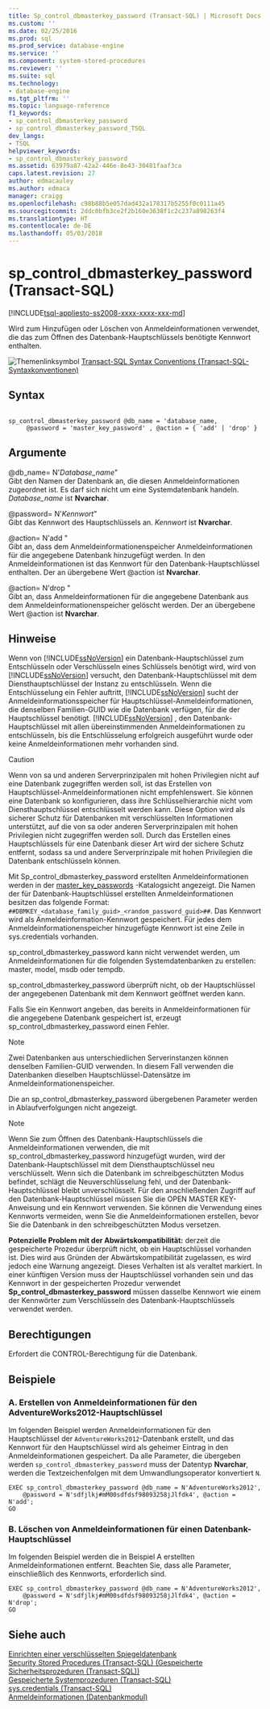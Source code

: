 ```yaml
---
title: Sp_control_dbmasterkey_password (Transact-SQL) | Microsoft Docs
ms.custom: ''
ms.date: 02/25/2016
ms.prod: sql
ms.prod_service: database-engine
ms.service: ''
ms.component: system-stored-procedures
ms.reviewer: ''
ms.suite: sql
ms.technology:
- database-engine
ms.tgt_pltfrm: ''
ms.topic: language-reference
f1_keywords:
- sp_control_dbmasterkey_password
- sp_control_dbmasterkey_password_TSQL
dev_langs:
- TSQL
helpviewer_keywords:
- sp_control_dbmasterkey_password
ms.assetid: 63979a87-42a2-446e-8e43-30481faaf3ca
caps.latest.revision: 27
author: edmacauley
ms.author: edmaca
manager: craigg
ms.openlocfilehash: c98b88b5e057dad432a178317b5255f0c0111a45
ms.sourcegitcommit: 2ddc0bfb3ce2f2b160e3638f1c2c237a898263f4
ms.translationtype: HT
ms.contentlocale: de-DE
ms.lasthandoff: 05/03/2018
---
```

# <a name="spcontroldbmasterkeypassword-transact-sql"></a>sp_control_dbmasterkey_password (Transact-SQL)
[!INCLUDE[tsql-appliesto-ss2008-xxxx-xxxx-xxx-md](../../includes/tsql-appliesto-ss2008-xxxx-xxxx-xxx-md.md)]

  Wird zum Hinzufügen oder Löschen von Anmeldeinformationen verwendet, die das zum Öffnen des Datenbank-Hauptschlüssels benötigte Kennwort enthalten.  
  
 ![Themenlinksymbol](../../database-engine/configure-windows/media/topic-link.gif "Topic link icon") [Transact-SQL Syntax Conventions (Transact-SQL-Syntaxkonventionen)](../../t-sql/language-elements/transact-sql-syntax-conventions-transact-sql.md)  
  
## <a name="syntax"></a>Syntax  
  
```  
  
sp_control_dbmasterkey_password @db_name = 'database_name,  
     @password = 'master_key_password' , @action = { 'add' | 'drop' }  
```  
  
## <a name="arguments"></a>Argumente  
 @db_name= N'*Database_name*"  
 Gibt den Namen der Datenbank an, die diesen Anmeldeinformationen zugeordnet ist. Es darf sich nicht um eine Systemdatenbank handeln. *Database_name* ist **Nvarchar**.  
  
 @password= N'*Kennwort*"  
 Gibt das Kennwort des Hauptschlüssels an. *Kennwort* ist **Nvarchar**.  
  
 @action= N'add "  
 Gibt an, dass dem Anmeldeinformationenspeicher Anmeldeinformationen für die angegebene Datenbank hinzugefügt werden. In den Anmeldeinformationen ist das Kennwort für den Datenbank-Hauptschlüssel enthalten. Der an übergebene Wert @action ist **Nvarchar**.  
  
 @action= N'drop "  
 Gibt an, dass Anmeldeinformationen für die angegebene Datenbank aus dem Anmeldeinformationenspeicher gelöscht werden. Der an übergebene Wert @action ist **Nvarchar**.  
  
## <a name="remarks"></a>Hinweise  
 Wenn von [!INCLUDE[ssNoVersion](../../includes/ssnoversion-md.md)] ein Datenbank-Hauptschlüssel zum Entschlüsseln oder Verschlüsseln eines Schlüssels benötigt wird, wird von [!INCLUDE[ssNoVersion](../../includes/ssnoversion-md.md)] versucht, den Datenbank-Hauptschlüssel mit dem Diensthauptschlüssel der Instanz zu entschlüsseln. Wenn die Entschlüsselung ein Fehler auftritt, [!INCLUDE[ssNoVersion](../../includes/ssnoversion-md.md)] sucht der Anmeldeinformationsspeicher für Hauptschlüssel-Anmeldeinformationen, die denselben Familien-GUID wie die Datenbank verfügen, für die der Hauptschlüssel benötigt. [!INCLUDE[ssNoVersion](../../includes/ssnoversion-md.md)] , den Datenbank-Hauptschlüssel mit allen übereinstimmenden Anmeldeinformationen zu entschlüsseln, bis die Entschlüsselung erfolgreich ausgeführt wurde oder keine Anmeldeinformationen mehr vorhanden sind.  
  
> [!CAUTION]  
>  Wenn von sa und anderen Serverprinzipalen mit hohen Privilegien nicht auf eine Datenbank zugegriffen werden soll, ist das Erstellen von Hauptschlüssel-Anmeldeinformationen nicht empfehlenswert. Sie können eine Datenbank so konfigurieren, dass ihre Schlüsselhierarchie nicht vom Diensthauptschlüssel entschlüsselt werden kann. Diese Option wird als sicherer Schutz für Datenbanken mit verschlüsselten Informationen unterstützt, auf die von sa oder anderen Serverprinzipalen mit hohen Privilegien nicht zugegriffen werden soll. Durch das Erstellen eines Hauptschlüssels für eine Datenbank dieser Art wird der sichere Schutz entfernt, sodass sa und andere Serverprinzipale mit hohen Privilegien die Datenbank entschlüsseln können.  
  
 Mit Sp_control_dbmasterkey_password erstellten Anmeldeinformationen werden in der [master_key_passwords](../../relational-databases/system-catalog-views/sys-master-key-passwords-transact-sql.md) -Katalogsicht angezeigt. Die Namen der für Datenbank-Hauptschlüssel erstellten Anmeldeinformationen besitzen das folgende Format: `##DBMKEY_<database_family_guid>_<random_password_guid>##`. Das Kennwort wird als Anmeldeinformation-Kennwort gespeichert. Für jedes dem Anmeldeinformationenspeicher hinzugefügte Kennwort ist eine Zeile in sys.credentials vorhanden.  
  
 sp_control_dbmasterkey_password kann nicht verwendet werden, um Anmeldeinformationen für die folgenden Systemdatenbanken zu erstellen: master, model, msdb oder tempdb.  
  
 sp_control_dbmasterkey_password überprüft nicht, ob der Hauptschlüssel der angegebenen Datenbank mit dem Kennwort geöffnet werden kann.  
  
 Falls Sie ein Kennwort angeben, das bereits in Anmeldeinformationen für die angegebene Datenbank gespeichert ist, erzeugt sp_control_dbmasterkey_password einen Fehler.  
  
> [!NOTE]  
>  Zwei Datenbanken aus unterschiedlichen Serverinstanzen können denselben Familien-GUID verwenden. In diesem Fall verwenden die Datenbanken dieselben Hauptschlüssel-Datensätze im Anmeldeinformationenspeicher.  
  
 Die an sp_control_dbmasterkey_password übergebenen Parameter werden in Ablaufverfolgungen nicht angezeigt.  
  
> [!NOTE]  
>  Wenn Sie zum Öffnen des Datenbank-Hauptschlüssels die Anmeldeinformationen verwenden, die mit sp_control_dbmasterkey_password hinzugefügt wurden, wird der Datenbank-Hauptschlüssel mit dem Diensthauptschlüssel neu verschlüsselt. Wenn sich die Datenbank im schreibgeschützten Modus befindet, schlägt die Neuverschlüsselung fehl, und der Datenbank-Hauptschlüssel bleibt unverschlüsselt. Für den anschließenden Zugriff auf den Datenbank-Hauptschlüssel müssen Sie die OPEN MASTER KEY-Anweisung und ein Kennwort verwenden. Sie können die Verwendung eines Kennworts vermeiden, wenn Sie die Anmeldeinformationen erstellen, bevor Sie die Datenbank in den schreibgeschützten Modus versetzen.  
  
 **Potenzielle Problem mit der Abwärtskompatibilität:** derzeit die gespeicherte Prozedur überprüft nicht, ob ein Hauptschlüssel vorhanden ist. Dies wird aus Gründen der Abwärtskompatibilität zugelassen, es wird jedoch eine Warnung angezeigt. Dieses Verhalten ist als veraltet markiert. In einer künftigen Version muss der Hauptschlüssel vorhanden sein und das Kennwort in der gespeicherten Prozedur verwendet **Sp_control_dbmasterkey_password** müssen dasselbe Kennwort wie einem der Kennwörter zum Verschlüsseln des Datenbank-Hauptschlüssels verwendet werden.  
  
## <a name="permissions"></a>Berechtigungen  
 Erfordert die CONTROL-Berechtigung für die Datenbank.  
  
## <a name="examples"></a>Beispiele  
  
### <a name="a-creating-a-credential-for-the-adventureworks2012-master-key"></a>A. Erstellen von Anmeldeinformationen für den AdventureWorks2012-Hauptschlüssel  
 Im folgenden Beispiel werden Anmeldeinformationen für den Hauptschlüssel der `AdventureWorks2012`-Datenbank erstellt, und das Kennwort für den Hauptschlüssel wird als geheimer Eintrag in den Anmeldeinformationen gespeichert. Da alle Parameter, die übergeben werden `sp_control_dbmasterkey_password` muss der Datentyp **Nvarchar**, werden die Textzeichenfolgen mit dem Umwandlungsoperator konvertiert `N`.  
  
```  
EXEC sp_control_dbmasterkey_password @db_name = N'AdventureWorks2012',   
    @password = N'sdfjlkj#mM00sdfdsf98093258jJlfdk4', @action = N'add';  
GO  
```  
  
### <a name="b-dropping-a-credential-for-a-database-master-key"></a>B. Löschen von Anmeldeinformationen für einen Datenbank-Hauptschlüssel  
 Im folgenden Beispiel werden die in Beispiel A erstellten Anmeldeinformationen entfernt. Beachten Sie, dass alle Parameter, einschließlich des Kennworts, erforderlich sind.  
  
```  
EXEC sp_control_dbmasterkey_password @db_name = N'AdventureWorks2012',   
    @password = N'sdfjlkj#mM00sdfdsf98093258jJlfdk4', @action = N'drop';  
GO  
```  
  
## <a name="see-also"></a>Siehe auch  
 [Einrichten einer verschlüsselten Spiegeldatenbank](../../database-engine/database-mirroring/set-up-an-encrypted-mirror-database.md)   
 [Security Stored Procedures &#40;Transact-SQL&#41; (Gespeicherte Sicherheitsprozeduren (Transact-SQL))](../../relational-databases/system-stored-procedures/security-stored-procedures-transact-sql.md)   
 [Gespeicherte Systemprozeduren &#40;Transact-SQL&#41;](../../relational-databases/system-stored-procedures/system-stored-procedures-transact-sql.md)   
 [sys.credentials &#40;Transact-SQL&#41;](../../relational-databases/system-catalog-views/sys-credentials-transact-sql.md)   
 [Anmeldeinformationen &#40;Datenbankmodul&#41;](../../relational-databases/security/authentication-access/credentials-database-engine.md)  
  
  
